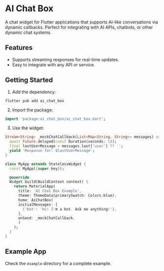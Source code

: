 # AI Chat Box

A chat widget for Flutter applications that supports AI-like conversations via dynamic callbacks. Perfect for integrating with AI APIs, chatbots, or other dynamic chat systems.

## Features

- Supports streaming responses for real-time updates.
- Easy to integrate with any API or service.

## Getting Started

1. Add the dependency:

```
flutter pub add ai_chat_box
```

2. Import the package:

```dart
import 'package:ai_chat_box/ai_chat_box.dart';
```

3. Use the widget:

```dart
Stream<String> _mockChatCallback(List<Map<String, String>> messages) async* {
  await Future.delayed(const Duration(seconds: 1));
  final lastUserMessage = messages.last['user'] ?? '';
  yield 'Response for: $lastUserMessage';
}

class MyApp extends StatelessWidget {
  const MyApp({super.key});

  @override
  Widget build(BuildContext context) {
    return MaterialApp(
      title: 'AI Chat Box Example',
      theme: ThemeData(primarySwatch: Colors.blue),
      home: AiChatBox(
      initialMessages: [
        {'bot': 'Hi! I'm a bot. Ask me anything!'},
      ],
      onSend: _mockChatCallback,
      )
    );
  }
}

```

## Example App

Check the `example` directory for a complete example.
